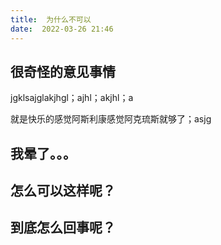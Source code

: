 ```yaml
---
title:  为什么不可以
date:  2022-03-26 21:46
---
```


## 很奇怪的意见事情
jgklsajglakjhgl；ajhl；akjhl；a

就是快乐的感觉阿斯利康感觉阿克琉斯就够了；asjg


## 我晕了。。。

## 怎么可以这样呢？

## 到底怎么回事呢？
